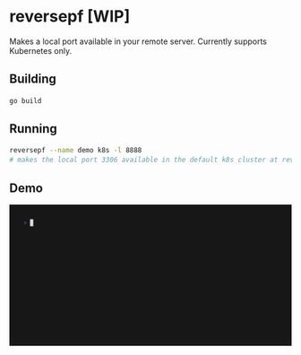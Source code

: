 # reversepf [WIP]

Makes a local port available in your remote server. Currently supports Kubernetes only.

## Building

```bash
go build
```

## Running

```bash
reversepf --name demo k8s -l 8888 
# makes the local port 3306 available in the default k8s cluster at reversepf.reversepf-demo:8888
```

## Demo

![Demo](./assets/demo.gif)

